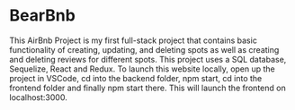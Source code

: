 # BearBnb
This AirBnb Project is my first full-stack project that contains basic functionality of creating, updating, and deleting spots as well as creating and deleting reviews for different spots. This project uses a SQL database, Sequelize, React and Redux. To launch this website locally, open up the project in VSCode, cd into the backend folder, npm start, cd into the frontend folder and finally npm start there. This will launch the frontend on localhost:3000.
